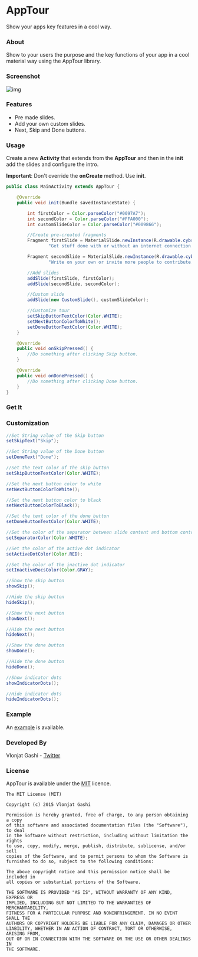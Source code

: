 # AppTour
Show your apps key features in a cool way.

### About

Show to your users the purpose and the key functions of your app in a cool material way using the AppTour library.

### Screenshot

![img](http://i.imgur.com/fG2aNUn.gif)

### Features

- Pre made slides.
- Add your own custom slides.
- Next, Skip and Done buttons.

### Usage

Create a new **Activity** that extends from the **AppTour** and then in the **init** add the slides and configure the intro.

**Important**: Don't override the **onCreate** method. Use **init**.

```java
public class MainActivity extends AppTour {

    @Override
    public void init(Bundle savedInstanceState) {

        int firstColor = Color.parseColor("#0097A7");
        int secondColor = Color.parseColor("#FFA000");
        int customSlideColor = Color.parseColor("#009866");

        //Create pre-created fragments
        Fragment firstSlide = MaterialSlide.newInstance(R.drawable.cybr, "Presentations on the go",
                "Get stuff done with or without an internet connection.", Color.WHITE, Color.WHITE);

        Fragment secondSlide = MaterialSlide.newInstance(R.drawable.cybr, "Share and edit together",
                "Write on your own or invite more people to contribute.", Color.WHITE, Color.WHITE);

        //Add slides
        addSlide(firstSlide, firstColor);
        addSlide(secondSlide, secondColor);

        //Custom slide
        addSlide(new CustomSlide(), customSlideColor);

        //Customize tour
        setSkipButtonTextColor(Color.WHITE);
        setNextButtonColorToWhite();
        setDoneButtonTextColor(Color.WHITE);
    }

    @Override
    public void onSkipPressed() {
        //Do something after clicking Skip button.
    }

    @Override
    public void onDonePressed() {
        //Do something after clicking Done button.
    }
}
```

### Get It

### Customization

```java
//Set String value of the Skip button
setSkipText("Skip");

//Set String value of the Done button
setDoneText("Done");

//Set the text color of the skip button
setSkipButtonTextColor(Color.WHITE);

//Set the next button color to white
setNextButtonColorToWhite();

//Set the next button color to black
setNextButtonColorToBlack();

//Set the text color of the done button
setDoneButtonTextColor(Color.WHITE);

//Set the color of the separator between slide content and bottom controls
setSeparatorColor(Color.WHITE);

//Set the color of the active dot indicator
setActiveDotColor(Color.RED);

//Set the color of the inactive dot indicator
setInactiveDocsColor(Color.GRAY);

//Show the skip button
showSkip();

//Hide the skip button
hideSkip();

//Show the next button
showNext();

//Hide the next button
hideNext();

//Show the done button
showDone();

//Hide the done button
hideDone();

//Show indicator dots
showIndicatorDots();

//Hide indicator dots
hideIndicatorDots();
```

### Example

An [example](https://github.com/vlonjatg/AppTour/tree/master/sample) is available.

### Developed By

Vlonjat Gashi - [Twitter](https://twitter.com/vlonjatg)

### License

AppTour is available under the [MIT](http://opensource.org/licenses/MIT) licence.

```
The MIT License (MIT)

Copyright (c) 2015 Vlonjat Gashi

Permission is hereby granted, free of charge, to any person obtaining a copy
of this software and associated documentation files (the "Software"), to deal
in the Software without restriction, including without limitation the rights
to use, copy, modify, merge, publish, distribute, sublicense, and/or sell
copies of the Software, and to permit persons to whom the Software is
furnished to do so, subject to the following conditions:

The above copyright notice and this permission notice shall be included in
all copies or substantial portions of the Software.

THE SOFTWARE IS PROVIDED "AS IS", WITHOUT WARRANTY OF ANY KIND, EXPRESS OR
IMPLIED, INCLUDING BUT NOT LIMITED TO THE WARRANTIES OF MERCHANTABILITY,
FITNESS FOR A PARTICULAR PURPOSE AND NONINFRINGEMENT. IN NO EVENT SHALL THE
AUTHORS OR COPYRIGHT HOLDERS BE LIABLE FOR ANY CLAIM, DAMAGES OR OTHER
LIABILITY, WHETHER IN AN ACTION OF CONTRACT, TORT OR OTHERWISE, ARISING FROM,
OUT OF OR IN CONNECTION WITH THE SOFTWARE OR THE USE OR OTHER DEALINGS IN
THE SOFTWARE.
```
